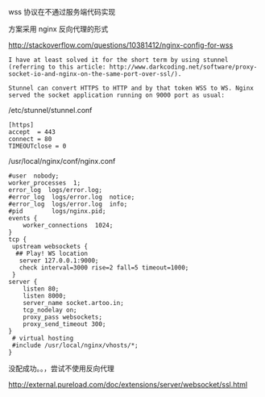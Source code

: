 wss 协议在不通过服务端代码实现

方案采用 nginx 反向代理的形式

http://stackoverflow.com/questions/10381412/nginx-config-for-wss


	I have at least solved it for the short term by using stunnel (referring to this article: http://www.darkcoding.net/software/proxy-socket-io-and-nginx-on-the-same-port-over-ssl/).
	
	Stunnel can convert HTTPS to HTTP and by that token WSS to WS. Nginx served the socket application running on 9000 port as usual:

/etc/stunnel/stunnel.conf

	[https]
	accept  = 443
	connect = 80 
	TIMEOUTclose = 0

/usr/local/nginx/conf/nginx.conf

	#user  nobody;
	worker_processes  1;  
	error_log  logs/error.log;
	#error_log  logs/error.log  notice;
	#error_log  logs/error.log  info;
	#pid        logs/nginx.pid;
	events {
	    worker_connections  1024;
	}
	tcp {
     upstream websockets {
      ## Play! WS location
       server 127.0.0.1:9000;
       check interval=3000 rise=2 fall=5 timeout=1000;
     }    
    server {
        listen 80; 
        listen 8000;
        server_name socket.artoo.in;
        tcp_nodelay on; 
        proxy_pass websockets;
        proxy_send_timeout 300;
    }   
     # virtual hosting
     #include /usr/local/nginx/vhosts/*;
	}

没配成功。。，尝试不使用反向代理

http://external.pureload.com/doc/extensions/server/websocket/ssl.html

